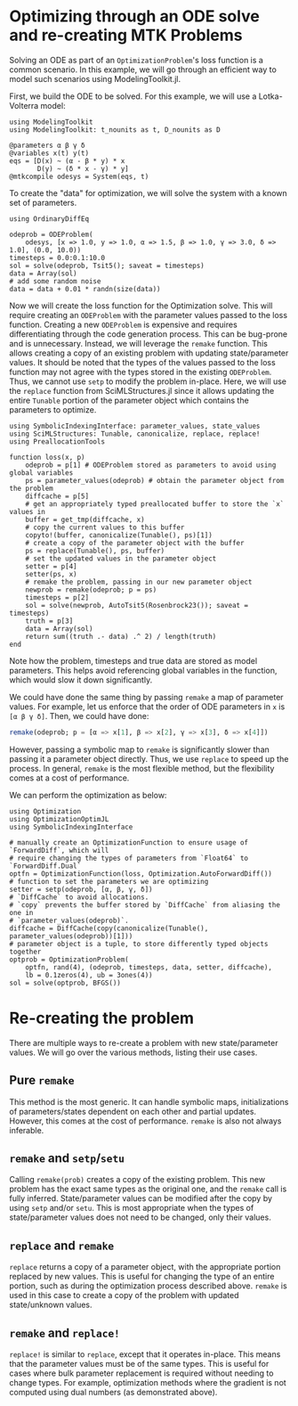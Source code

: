 # Optimizing through an ODE solve and re-creating MTK Problems

Solving an ODE as part of an `OptimizationProblem`'s loss function is a common scenario.
In this example, we will go through an efficient way to model such scenarios using
ModelingToolkit.jl.

First, we build the ODE to be solved. For this example, we will use a Lotka-Volterra model:

```@example Remake
using ModelingToolkit
using ModelingToolkit: t_nounits as t, D_nounits as D

@parameters α β γ δ
@variables x(t) y(t)
eqs = [D(x) ~ (α - β * y) * x
       D(y) ~ (δ * x - γ) * y]
@mtkcompile odesys = System(eqs, t)
```

To create the "data" for optimization, we will solve the system with a known set of
parameters.

```@example Remake
using OrdinaryDiffEq

odeprob = ODEProblem(
    odesys, [x => 1.0, y => 1.0, α => 1.5, β => 1.0, γ => 3.0, δ => 1.0], (0.0, 10.0))
timesteps = 0.0:0.1:10.0
sol = solve(odeprob, Tsit5(); saveat = timesteps)
data = Array(sol)
# add some random noise
data = data + 0.01 * randn(size(data))
```

Now we will create the loss function for the Optimization solve. This will require creating
an `ODEProblem` with the parameter values passed to the loss function. Creating a new
`ODEProblem` is expensive and requires differentiating through the code generation process.
This can be bug-prone and is unnecessary. Instead, we will leverage the `remake` function.
This allows creating a copy of an existing problem with updating state/parameter values. It
should be noted that the types of the values passed to the loss function may not agree with
the types stored in the existing `ODEProblem`. Thus, we cannot use `setp` to modify the
problem in-place. Here, we will use the `replace` function from SciMLStructures.jl since
it allows updating the entire `Tunable` portion of the parameter object which contains the
parameters to optimize.

```@example Remake
using SymbolicIndexingInterface: parameter_values, state_values
using SciMLStructures: Tunable, canonicalize, replace, replace!
using PreallocationTools

function loss(x, p)
    odeprob = p[1] # ODEProblem stored as parameters to avoid using global variables
    ps = parameter_values(odeprob) # obtain the parameter object from the problem
    diffcache = p[5]
    # get an appropriately typed preallocated buffer to store the `x` values in
    buffer = get_tmp(diffcache, x)
    # copy the current values to this buffer
    copyto!(buffer, canonicalize(Tunable(), ps)[1])
    # create a copy of the parameter object with the buffer
    ps = replace(Tunable(), ps, buffer)
    # set the updated values in the parameter object
    setter = p[4]
    setter(ps, x)
    # remake the problem, passing in our new parameter object
    newprob = remake(odeprob; p = ps)
    timesteps = p[2]
    sol = solve(newprob, AutoTsit5(Rosenbrock23()); saveat = timesteps)
    truth = p[3]
    data = Array(sol)
    return sum((truth .- data) .^ 2) / length(truth)
end
```

Note how the problem, timesteps and true data are stored as model parameters. This helps
avoid referencing global variables in the function, which would slow it down significantly.

We could have done the same thing by passing `remake` a map of parameter values. For example,
let us enforce that the order of ODE parameters in `x` is `[α β γ δ]`. Then, we could have
done:

```julia
remake(odeprob; p = [α => x[1], β => x[2], γ => x[3], δ => x[4]])
```

However, passing a symbolic map to `remake` is significantly slower than passing it a
parameter object directly. Thus, we use `replace` to speed up the process. In general,
`remake` is the most flexible method, but the flexibility comes at a cost of performance.

We can perform the optimization as below:

```@example Remake
using Optimization
using OptimizationOptimJL
using SymbolicIndexingInterface

# manually create an OptimizationFunction to ensure usage of `ForwardDiff`, which will
# require changing the types of parameters from `Float64` to `ForwardDiff.Dual`
optfn = OptimizationFunction(loss, Optimization.AutoForwardDiff())
# function to set the parameters we are optimizing
setter = setp(odeprob, [α, β, γ, δ])
# `DiffCache` to avoid allocations.
# `copy` prevents the buffer stored by `DiffCache` from aliasing the one in
# `parameter_values(odeprob)`.
diffcache = DiffCache(copy(canonicalize(Tunable(), parameter_values(odeprob))[1]))
# parameter object is a tuple, to store differently typed objects together
optprob = OptimizationProblem(
    optfn, rand(4), (odeprob, timesteps, data, setter, diffcache),
    lb = 0.1zeros(4), ub = 3ones(4))
sol = solve(optprob, BFGS())
```

# Re-creating the problem

There are multiple ways to re-create a problem with new state/parameter values. We will go
over the various methods, listing their use cases.

## Pure `remake`

This method is the most generic. It can handle symbolic maps, initializations of
parameters/states dependent on each other and partial updates. However, this comes at the
cost of performance. `remake` is also not always inferable.

## `remake` and `setp`/`setu`

Calling `remake(prob)` creates a copy of the existing problem. This new problem has the
exact same types as the original one, and the `remake` call is fully inferred.
State/parameter values can be modified after the copy by using `setp` and/or `setu`. This
is most appropriate when the types of state/parameter values does not need to be changed,
only their values.

## `replace` and `remake`

`replace` returns a copy of a parameter object, with the appropriate portion replaced by new
values. This is useful for changing the type of an entire portion, such as during the
optimization process described above. `remake` is used in this case to create a copy of the
problem with updated state/unknown values.

## `remake` and `replace!`

`replace!` is similar to `replace`, except that it operates in-place. This means that the
parameter values must be of the same types. This is useful for cases where bulk parameter
replacement is required without needing to change types. For example, optimization methods
where the gradient is not computed using dual numbers (as demonstrated above).
